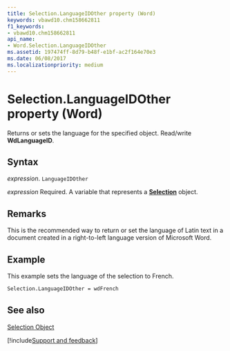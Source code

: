 ```yaml
---
title: Selection.LanguageIDOther property (Word)
keywords: vbawd10.chm158662811
f1_keywords:
- vbawd10.chm158662811
api_name:
- Word.Selection.LanguageIDOther
ms.assetid: 197474ff-8d79-b48f-e1bf-ac2f164e70e3
ms.date: 06/08/2017
ms.localizationpriority: medium
---
```



# Selection.LanguageIDOther property (Word)

Returns or sets the language for the specified object. Read/write **WdLanguageID**.


## Syntax

_expression_. `LanguageIDOther`

_expression_ Required. A variable that represents a **[Selection](Word.Selection.md)** object.


## Remarks

This is the recommended way to return or set the language of Latin text in a document created in a right-to-left language version of Microsoft Word.


## Example

This example sets the language of the selection to French.


```vb
Selection.LanguageIDOther = wdFrench
```


## See also


[Selection Object](Word.Selection.md)

[!include[Support and feedback](~/includes/feedback-boilerplate.md)]